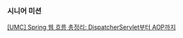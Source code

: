 ### 시니어 미션

[[UMC] Spring 웹 흐름 총정리: DispatcherServlet부터 AOP까지](https://velog.io/@sunnin/UMC-Spring-%EC%9B%B9-%ED%9D%90%EB%A6%84-%EC%B4%9D%EC%A0%95%EB%A6%AC)